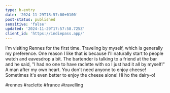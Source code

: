```yaml
---
type: h-entry
date: '2024-11-29T18:57:00+0100'
post-status: published
sensitive: 'false'
updated: '2024-11-29T17:57:58.725Z'
client_id: 'https://indiepass.app/'
---
```

I'm visiting Rennes for the first time. Traveling by myself, which is generally my preference. One reason I like that is because I'll naturally start to people watch and eavesdrop a bit. The bartender is talking to a friend at the bar and he said, "I had no one to have raclette with so I just had it all by myself!" A man after my own heart. You don't need anyone to enjoy cheese! Sometimes it's even better to enjoy the cheese alone! Hi ho the dairy-o!

#rennes #raclette #france #travelling
